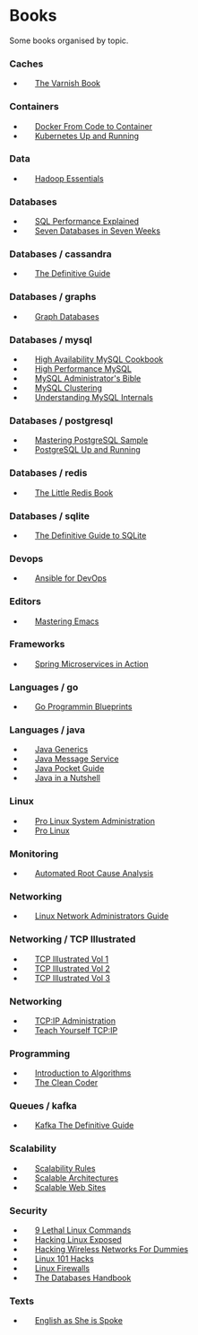 # Books
Some books organised by topic.


### Caches

- [<img height="14" src="https://confluence.schibsted.io/s/en_GB/7103/9740d52e06037c926d0bef8c46735f0805791491/1.0.50/_/download/resources/com.atlassian.confluence.plugins.confluence-dashboard:confluence-dashboard-resources/assets/images/2.0/icon-page-small.svg">](https://github.com/jpedro/books/raw/master/caches/The%20Varnish%20Book.pdf)&nbsp; [The Varnish Book](caches/The%20Varnish%20Book.pdf)

### Containers

- [<img height="14" src="https://confluence.schibsted.io/s/en_GB/7103/9740d52e06037c926d0bef8c46735f0805791491/1.0.50/_/download/resources/com.atlassian.confluence.plugins.confluence-dashboard:confluence-dashboard-resources/assets/images/2.0/icon-page-small.svg">](https://github.com/jpedro/books/raw/master/containers/Docker%20From%20Code%20to%20Container.pdf)&nbsp; [Docker From Code to Container](containers/Docker%20From%20Code%20to%20Container.pdf)
- [<img height="14" src="https://confluence.schibsted.io/s/en_GB/7103/9740d52e06037c926d0bef8c46735f0805791491/1.0.50/_/download/resources/com.atlassian.confluence.plugins.confluence-dashboard:confluence-dashboard-resources/assets/images/2.0/icon-page-small.svg">](https://github.com/jpedro/books/raw/master/containers/Kubernetes%20Up%20and%20Running.pdf)&nbsp; [Kubernetes Up and Running](containers/Kubernetes%20Up%20and%20Running.pdf)

### Data

- [<img height="14" src="https://confluence.schibsted.io/s/en_GB/7103/9740d52e06037c926d0bef8c46735f0805791491/1.0.50/_/download/resources/com.atlassian.confluence.plugins.confluence-dashboard:confluence-dashboard-resources/assets/images/2.0/icon-page-small.svg">](https://github.com/jpedro/books/raw/master/data/Hadoop%20Essentials.pdf)&nbsp; [Hadoop Essentials](data/Hadoop%20Essentials.pdf)

### Databases

- [<img height="14" src="https://confluence.schibsted.io/s/en_GB/7103/9740d52e06037c926d0bef8c46735f0805791491/1.0.50/_/download/resources/com.atlassian.confluence.plugins.confluence-dashboard:confluence-dashboard-resources/assets/images/2.0/icon-page-small.svg">](https://github.com/jpedro/books/raw/master/databases/SQL%20Performance%20Explained.pdf)&nbsp; [SQL Performance Explained](databases/SQL%20Performance%20Explained.pdf)
- [<img height="14" src="https://confluence.schibsted.io/s/en_GB/7103/9740d52e06037c926d0bef8c46735f0805791491/1.0.50/_/download/resources/com.atlassian.confluence.plugins.confluence-dashboard:confluence-dashboard-resources/assets/images/2.0/icon-page-small.svg">](https://github.com/jpedro/books/raw/master/databases/Seven%20Databases%20in%20Seven%20Weeks.pdf)&nbsp; [Seven Databases in Seven Weeks](databases/Seven%20Databases%20in%20Seven%20Weeks.pdf)

### Databases / cassandra

- [<img height="14" src="https://confluence.schibsted.io/s/en_GB/7103/9740d52e06037c926d0bef8c46735f0805791491/1.0.50/_/download/resources/com.atlassian.confluence.plugins.confluence-dashboard:confluence-dashboard-resources/assets/images/2.0/icon-page-small.svg">](https://github.com/jpedro/books/raw/master/databases/cassandra/The%20Definitive%20Guide.pdf)&nbsp; [The Definitive Guide](databases/cassandra/The%20Definitive%20Guide.pdf)

### Databases / graphs

- [<img height="14" src="https://confluence.schibsted.io/s/en_GB/7103/9740d52e06037c926d0bef8c46735f0805791491/1.0.50/_/download/resources/com.atlassian.confluence.plugins.confluence-dashboard:confluence-dashboard-resources/assets/images/2.0/icon-page-small.svg">](https://github.com/jpedro/books/raw/master/databases/graphs/Graph%20Databases.pdf)&nbsp; [Graph Databases](databases/graphs/Graph%20Databases.pdf)

### Databases / mysql

- [<img height="14" src="https://confluence.schibsted.io/s/en_GB/7103/9740d52e06037c926d0bef8c46735f0805791491/1.0.50/_/download/resources/com.atlassian.confluence.plugins.confluence-dashboard:confluence-dashboard-resources/assets/images/2.0/icon-page-small.svg">](https://github.com/jpedro/books/raw/master/databases/mysql/High%20Availability%20MySQL%20Cookbook.pdf)&nbsp; [High Availability MySQL Cookbook](databases/mysql/High%20Availability%20MySQL%20Cookbook.pdf)
- [<img height="14" src="https://confluence.schibsted.io/s/en_GB/7103/9740d52e06037c926d0bef8c46735f0805791491/1.0.50/_/download/resources/com.atlassian.confluence.plugins.confluence-dashboard:confluence-dashboard-resources/assets/images/2.0/icon-page-small.svg">](https://github.com/jpedro/books/raw/master/databases/mysql/High%20Performance%20MySQL.pdf)&nbsp; [High Performance MySQL](databases/mysql/High%20Performance%20MySQL.pdf)
- [<img height="14" src="https://confluence.schibsted.io/s/en_GB/7103/9740d52e06037c926d0bef8c46735f0805791491/1.0.50/_/download/resources/com.atlassian.confluence.plugins.confluence-dashboard:confluence-dashboard-resources/assets/images/2.0/icon-page-small.svg">](https://github.com/jpedro/books/raw/master/databases/mysql/MySQL%20Administrator's%20Bible.pdf)&nbsp; [MySQL Administrator's Bible](databases/mysql/MySQL%20Administrator's%20Bible.pdf)
- [<img height="14" src="https://confluence.schibsted.io/s/en_GB/7103/9740d52e06037c926d0bef8c46735f0805791491/1.0.50/_/download/resources/com.atlassian.confluence.plugins.confluence-dashboard:confluence-dashboard-resources/assets/images/2.0/icon-page-small.svg">](https://github.com/jpedro/books/raw/master/databases/mysql/MySQL%20Clustering.pdf)&nbsp; [MySQL Clustering](databases/mysql/MySQL%20Clustering.pdf)
- [<img height="14" src="https://confluence.schibsted.io/s/en_GB/7103/9740d52e06037c926d0bef8c46735f0805791491/1.0.50/_/download/resources/com.atlassian.confluence.plugins.confluence-dashboard:confluence-dashboard-resources/assets/images/2.0/icon-page-small.svg">](https://github.com/jpedro/books/raw/master/databases/mysql/Understanding%20MySQL%20Internals.pdf)&nbsp; [Understanding MySQL Internals](databases/mysql/Understanding%20MySQL%20Internals.pdf)

### Databases / postgresql

- [<img height="14" src="https://confluence.schibsted.io/s/en_GB/7103/9740d52e06037c926d0bef8c46735f0805791491/1.0.50/_/download/resources/com.atlassian.confluence.plugins.confluence-dashboard:confluence-dashboard-resources/assets/images/2.0/icon-page-small.svg">](https://github.com/jpedro/books/raw/master/databases/postgresql/Mastering%20PostgreSQL%20Sample.pdf)&nbsp; [Mastering PostgreSQL Sample](databases/postgresql/Mastering%20PostgreSQL%20Sample.pdf)
- [<img height="14" src="https://confluence.schibsted.io/s/en_GB/7103/9740d52e06037c926d0bef8c46735f0805791491/1.0.50/_/download/resources/com.atlassian.confluence.plugins.confluence-dashboard:confluence-dashboard-resources/assets/images/2.0/icon-page-small.svg">](https://github.com/jpedro/books/raw/master/databases/postgresql/PostgreSQL%20Up%20and%20Running.pdf)&nbsp; [PostgreSQL Up and Running](databases/postgresql/PostgreSQL%20Up%20and%20Running.pdf)

### Databases / redis

- [<img height="14" src="https://confluence.schibsted.io/s/en_GB/7103/9740d52e06037c926d0bef8c46735f0805791491/1.0.50/_/download/resources/com.atlassian.confluence.plugins.confluence-dashboard:confluence-dashboard-resources/assets/images/2.0/icon-page-small.svg">](https://github.com/jpedro/books/raw/master/databases/redis/The%20Little%20Redis%20Book.pdf)&nbsp; [The Little Redis Book](databases/redis/The%20Little%20Redis%20Book.pdf)

### Databases / sqlite

- [<img height="14" src="https://confluence.schibsted.io/s/en_GB/7103/9740d52e06037c926d0bef8c46735f0805791491/1.0.50/_/download/resources/com.atlassian.confluence.plugins.confluence-dashboard:confluence-dashboard-resources/assets/images/2.0/icon-page-small.svg">](https://github.com/jpedro/books/raw/master/databases/sqlite/The%20Definitive%20Guide%20to%20SQLite.pdf)&nbsp; [The Definitive Guide to SQLite](databases/sqlite/The%20Definitive%20Guide%20to%20SQLite.pdf)

### Devops

- [<img height="14" src="https://confluence.schibsted.io/s/en_GB/7103/9740d52e06037c926d0bef8c46735f0805791491/1.0.50/_/download/resources/com.atlassian.confluence.plugins.confluence-dashboard:confluence-dashboard-resources/assets/images/2.0/icon-page-small.svg">](https://github.com/jpedro/books/raw/master/devops/Ansible%20for%20DevOps.pdf)&nbsp; [Ansible for DevOps](devops/Ansible%20for%20DevOps.pdf)

### Editors

- [<img height="14" src="https://confluence.schibsted.io/s/en_GB/7103/9740d52e06037c926d0bef8c46735f0805791491/1.0.50/_/download/resources/com.atlassian.confluence.plugins.confluence-dashboard:confluence-dashboard-resources/assets/images/2.0/icon-page-small.svg">](https://github.com/jpedro/books/raw/master/editors/Mastering%20Emacs.pdf)&nbsp; [Mastering Emacs](editors/Mastering%20Emacs.pdf)

### Frameworks

- [<img height="14" src="https://confluence.schibsted.io/s/en_GB/7103/9740d52e06037c926d0bef8c46735f0805791491/1.0.50/_/download/resources/com.atlassian.confluence.plugins.confluence-dashboard:confluence-dashboard-resources/assets/images/2.0/icon-page-small.svg">](https://github.com/jpedro/books/raw/master/frameworks/Spring%20Microservices%20in%20Action.pdf)&nbsp; [Spring Microservices in Action](frameworks/Spring%20Microservices%20in%20Action.pdf)

### Languages / go

- [<img height="14" src="https://confluence.schibsted.io/s/en_GB/7103/9740d52e06037c926d0bef8c46735f0805791491/1.0.50/_/download/resources/com.atlassian.confluence.plugins.confluence-dashboard:confluence-dashboard-resources/assets/images/2.0/icon-page-small.svg">](https://github.com/jpedro/books/raw/master/languages/go/Go%20Programmin%20Blueprints.pdf)&nbsp; [Go Programmin Blueprints](languages/go/Go%20Programmin%20Blueprints.pdf)

### Languages / java

- [<img height="14" src="https://confluence.schibsted.io/s/en_GB/7103/9740d52e06037c926d0bef8c46735f0805791491/1.0.50/_/download/resources/com.atlassian.confluence.plugins.confluence-dashboard:confluence-dashboard-resources/assets/images/2.0/icon-page-small.svg">](https://github.com/jpedro/books/raw/master/languages/java/Java%20Generics.pdf)&nbsp; [Java Generics](languages/java/Java%20Generics.pdf)
- [<img height="14" src="https://confluence.schibsted.io/s/en_GB/7103/9740d52e06037c926d0bef8c46735f0805791491/1.0.50/_/download/resources/com.atlassian.confluence.plugins.confluence-dashboard:confluence-dashboard-resources/assets/images/2.0/icon-page-small.svg">](https://github.com/jpedro/books/raw/master/languages/java/Java%20Message%20Service.pdf)&nbsp; [Java Message Service](languages/java/Java%20Message%20Service.pdf)
- [<img height="14" src="https://confluence.schibsted.io/s/en_GB/7103/9740d52e06037c926d0bef8c46735f0805791491/1.0.50/_/download/resources/com.atlassian.confluence.plugins.confluence-dashboard:confluence-dashboard-resources/assets/images/2.0/icon-page-small.svg">](https://github.com/jpedro/books/raw/master/languages/java/Java%20Pocket%20Guide.pdf)&nbsp; [Java Pocket Guide](languages/java/Java%20Pocket%20Guide.pdf)
- [<img height="14" src="https://confluence.schibsted.io/s/en_GB/7103/9740d52e06037c926d0bef8c46735f0805791491/1.0.50/_/download/resources/com.atlassian.confluence.plugins.confluence-dashboard:confluence-dashboard-resources/assets/images/2.0/icon-page-small.svg">](https://github.com/jpedro/books/raw/master/languages/java/Java%20in%20a%20Nutshell.pdf)&nbsp; [Java in a Nutshell](languages/java/Java%20in%20a%20Nutshell.pdf)

### Linux

- [<img height="14" src="https://confluence.schibsted.io/s/en_GB/7103/9740d52e06037c926d0bef8c46735f0805791491/1.0.50/_/download/resources/com.atlassian.confluence.plugins.confluence-dashboard:confluence-dashboard-resources/assets/images/2.0/icon-page-small.svg">](https://github.com/jpedro/books/raw/master/linux/Pro%20Linux%20System%20Administration.pdf)&nbsp; [Pro Linux System Administration](linux/Pro%20Linux%20System%20Administration.pdf)
- [<img height="14" src="https://confluence.schibsted.io/s/en_GB/7103/9740d52e06037c926d0bef8c46735f0805791491/1.0.50/_/download/resources/com.atlassian.confluence.plugins.confluence-dashboard:confluence-dashboard-resources/assets/images/2.0/icon-page-small.svg">](https://github.com/jpedro/books/raw/master/linux/Pro%20Linux.pdf)&nbsp; [Pro Linux](linux/Pro%20Linux.pdf)

### Monitoring

- [<img height="14" src="https://confluence.schibsted.io/s/en_GB/7103/9740d52e06037c926d0bef8c46735f0805791491/1.0.50/_/download/resources/com.atlassian.confluence.plugins.confluence-dashboard:confluence-dashboard-resources/assets/images/2.0/icon-page-small.svg">](https://github.com/jpedro/books/raw/master/monitoring/Automated%20Root%20Cause%20Analysis.pdf)&nbsp; [Automated Root Cause Analysis](monitoring/Automated%20Root%20Cause%20Analysis.pdf)

### Networking

- [<img height="14" src="https://confluence.schibsted.io/s/en_GB/7103/9740d52e06037c926d0bef8c46735f0805791491/1.0.50/_/download/resources/com.atlassian.confluence.plugins.confluence-dashboard:confluence-dashboard-resources/assets/images/2.0/icon-page-small.svg">](https://github.com/jpedro/books/raw/master/networking/Linux%20Network%20Administrators%20Guide.pdf)&nbsp; [Linux Network Administrators Guide](networking/Linux%20Network%20Administrators%20Guide.pdf)

### Networking / TCP Illustrated

- [<img height="14" src="https://confluence.schibsted.io/s/en_GB/7103/9740d52e06037c926d0bef8c46735f0805791491/1.0.50/_/download/resources/com.atlassian.confluence.plugins.confluence-dashboard:confluence-dashboard-resources/assets/images/2.0/icon-page-small.svg">](https://github.com/jpedro/books/raw/master/networking/TCP%20Illustrated/TCP%20Illustrated%20Vol%201.pdf)&nbsp; [TCP Illustrated Vol 1](networking/TCP%20Illustrated/TCP%20Illustrated%20Vol%201.pdf)
- [<img height="14" src="https://confluence.schibsted.io/s/en_GB/7103/9740d52e06037c926d0bef8c46735f0805791491/1.0.50/_/download/resources/com.atlassian.confluence.plugins.confluence-dashboard:confluence-dashboard-resources/assets/images/2.0/icon-page-small.svg">](https://github.com/jpedro/books/raw/master/networking/TCP%20Illustrated/TCP%20Illustrated%20Vol%202.pdf)&nbsp; [TCP Illustrated Vol 2](networking/TCP%20Illustrated/TCP%20Illustrated%20Vol%202.pdf)
- [<img height="14" src="https://confluence.schibsted.io/s/en_GB/7103/9740d52e06037c926d0bef8c46735f0805791491/1.0.50/_/download/resources/com.atlassian.confluence.plugins.confluence-dashboard:confluence-dashboard-resources/assets/images/2.0/icon-page-small.svg">](https://github.com/jpedro/books/raw/master/networking/TCP%20Illustrated/TCP%20Illustrated%20Vol%203.pdf)&nbsp; [TCP Illustrated Vol 3](networking/TCP%20Illustrated/TCP%20Illustrated%20Vol%203.pdf)

### Networking

- [<img height="14" src="https://confluence.schibsted.io/s/en_GB/7103/9740d52e06037c926d0bef8c46735f0805791491/1.0.50/_/download/resources/com.atlassian.confluence.plugins.confluence-dashboard:confluence-dashboard-resources/assets/images/2.0/icon-page-small.svg">](https://github.com/jpedro/books/raw/master/networking/TCP:IP%20Administration.pdf)&nbsp; [TCP:IP Administration](networking/TCP:IP%20Administration.pdf)
- [<img height="14" src="https://confluence.schibsted.io/s/en_GB/7103/9740d52e06037c926d0bef8c46735f0805791491/1.0.50/_/download/resources/com.atlassian.confluence.plugins.confluence-dashboard:confluence-dashboard-resources/assets/images/2.0/icon-page-small.svg">](https://github.com/jpedro/books/raw/master/networking/Teach%20Yourself%20TCP:IP.pdf)&nbsp; [Teach Yourself TCP:IP](networking/Teach%20Yourself%20TCP:IP.pdf)

### Programming

- [<img height="14" src="https://confluence.schibsted.io/s/en_GB/7103/9740d52e06037c926d0bef8c46735f0805791491/1.0.50/_/download/resources/com.atlassian.confluence.plugins.confluence-dashboard:confluence-dashboard-resources/assets/images/2.0/icon-page-small.svg">](https://github.com/jpedro/books/raw/master/programming/Introduction%20to%20Algorithms.pdf)&nbsp; [Introduction to Algorithms](programming/Introduction%20to%20Algorithms.pdf)
- [<img height="14" src="https://confluence.schibsted.io/s/en_GB/7103/9740d52e06037c926d0bef8c46735f0805791491/1.0.50/_/download/resources/com.atlassian.confluence.plugins.confluence-dashboard:confluence-dashboard-resources/assets/images/2.0/icon-page-small.svg">](https://github.com/jpedro/books/raw/master/programming/The%20Clean%20Coder.pdf)&nbsp; [The Clean Coder](programming/The%20Clean%20Coder.pdf)

### Queues / kafka

- [<img height="14" src="https://confluence.schibsted.io/s/en_GB/7103/9740d52e06037c926d0bef8c46735f0805791491/1.0.50/_/download/resources/com.atlassian.confluence.plugins.confluence-dashboard:confluence-dashboard-resources/assets/images/2.0/icon-page-small.svg">](https://github.com/jpedro/books/raw/master/queues/kafka/Kafka%20The%20Definitive%20Guide.pdf)&nbsp; [Kafka The Definitive Guide](queues/kafka/Kafka%20The%20Definitive%20Guide.pdf)

### Scalability

- [<img height="14" src="https://confluence.schibsted.io/s/en_GB/7103/9740d52e06037c926d0bef8c46735f0805791491/1.0.50/_/download/resources/com.atlassian.confluence.plugins.confluence-dashboard:confluence-dashboard-resources/assets/images/2.0/icon-page-small.svg">](https://github.com/jpedro/books/raw/master/scalability/Scalability%20Rules.pdf)&nbsp; [Scalability Rules](scalability/Scalability%20Rules.pdf)
- [<img height="14" src="https://confluence.schibsted.io/s/en_GB/7103/9740d52e06037c926d0bef8c46735f0805791491/1.0.50/_/download/resources/com.atlassian.confluence.plugins.confluence-dashboard:confluence-dashboard-resources/assets/images/2.0/icon-page-small.svg">](https://github.com/jpedro/books/raw/master/scalability/Scalable%20Architectures.pdf)&nbsp; [Scalable Architectures](scalability/Scalable%20Architectures.pdf)
- [<img height="14" src="https://confluence.schibsted.io/s/en_GB/7103/9740d52e06037c926d0bef8c46735f0805791491/1.0.50/_/download/resources/com.atlassian.confluence.plugins.confluence-dashboard:confluence-dashboard-resources/assets/images/2.0/icon-page-small.svg">](https://github.com/jpedro/books/raw/master/scalability/Scalable%20Web%20Sites.pdf)&nbsp; [Scalable Web Sites](scalability/Scalable%20Web%20Sites.pdf)

### Security

- [<img height="14" src="https://confluence.schibsted.io/s/en_GB/7103/9740d52e06037c926d0bef8c46735f0805791491/1.0.50/_/download/resources/com.atlassian.confluence.plugins.confluence-dashboard:confluence-dashboard-resources/assets/images/2.0/icon-page-small.svg">](https://github.com/jpedro/books/raw/master/security/9%20Lethal%20Linux%20Commands.pdf)&nbsp; [9 Lethal Linux Commands](security/9%20Lethal%20Linux%20Commands.pdf)
- [<img height="14" src="https://confluence.schibsted.io/s/en_GB/7103/9740d52e06037c926d0bef8c46735f0805791491/1.0.50/_/download/resources/com.atlassian.confluence.plugins.confluence-dashboard:confluence-dashboard-resources/assets/images/2.0/icon-page-small.svg">](https://github.com/jpedro/books/raw/master/security/Hacking%20Linux%20Exposed.pdf)&nbsp; [Hacking Linux Exposed](security/Hacking%20Linux%20Exposed.pdf)
- [<img height="14" src="https://confluence.schibsted.io/s/en_GB/7103/9740d52e06037c926d0bef8c46735f0805791491/1.0.50/_/download/resources/com.atlassian.confluence.plugins.confluence-dashboard:confluence-dashboard-resources/assets/images/2.0/icon-page-small.svg">](https://github.com/jpedro/books/raw/master/security/Hacking%20Wireless%20Networks%20For%20Dummies.pdf)&nbsp; [Hacking Wireless Networks For Dummies](security/Hacking%20Wireless%20Networks%20For%20Dummies.pdf)
- [<img height="14" src="https://confluence.schibsted.io/s/en_GB/7103/9740d52e06037c926d0bef8c46735f0805791491/1.0.50/_/download/resources/com.atlassian.confluence.plugins.confluence-dashboard:confluence-dashboard-resources/assets/images/2.0/icon-page-small.svg">](https://github.com/jpedro/books/raw/master/security/Linux%20101%20Hacks.pdf)&nbsp; [Linux 101 Hacks](security/Linux%20101%20Hacks.pdf)
- [<img height="14" src="https://confluence.schibsted.io/s/en_GB/7103/9740d52e06037c926d0bef8c46735f0805791491/1.0.50/_/download/resources/com.atlassian.confluence.plugins.confluence-dashboard:confluence-dashboard-resources/assets/images/2.0/icon-page-small.svg">](https://github.com/jpedro/books/raw/master/security/Linux%20Firewalls.pdf)&nbsp; [Linux Firewalls](security/Linux%20Firewalls.pdf)
- [<img height="14" src="https://confluence.schibsted.io/s/en_GB/7103/9740d52e06037c926d0bef8c46735f0805791491/1.0.50/_/download/resources/com.atlassian.confluence.plugins.confluence-dashboard:confluence-dashboard-resources/assets/images/2.0/icon-page-small.svg">](https://github.com/jpedro/books/raw/master/security/The%20Databases%20Handbook.pdf)&nbsp; [The Databases Handbook](security/The%20Databases%20Handbook.pdf)

### Texts

- [<img height="14" src="https://confluence.schibsted.io/s/en_GB/7103/9740d52e06037c926d0bef8c46735f0805791491/1.0.50/_/download/resources/com.atlassian.confluence.plugins.confluence-dashboard:confluence-dashboard-resources/assets/images/2.0/icon-page-small.svg">](https://github.com/jpedro/books/raw/master/texts/English%20as%20She%20is%20Spoke.pdf)&nbsp; [English as She is Spoke](texts/English%20as%20She%20is%20Spoke.pdf)
